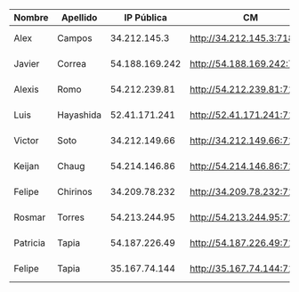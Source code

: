 | Nombre   | Apellido  | IP Pública     | CM                         | EFM                                | NIFI                            | NiFi Registry                             | Schema Registry            | SMM                        | Hue                        | CDSW                              |
|----------|-----------|----------------|----------------------------|------------------------------------|---------------------------------|-------------------------------------------|----------------------------|----------------------------|----------------------------|-----------------------------------|
| Alex     | Campos    | 34.212.145.3   | http://34.212.145.3:7180   | http://34.212.145.3:10080/efm/ui   | http://34.212.145.3:8080/nifi   | http://34.212.145.3:18080/nifi-registry   | http://34.212.145.3:7788   | http://34.212.145.3:9991   | http://34.212.145.3:8888   | http://cdsw.34.212.145.3.nip.io   |
| Javier   | Correa    | 54.188.169.242 | http://54.188.169.242:7180 | http://54.188.169.242:10080/efm/ui | http://54.188.169.242:8080/nifi | http://54.188.169.242:18080/nifi-registry | http://54.188.169.242:7788 | http://54.188.169.242:9991 | http://54.188.169.242:8888 | http://cdsw.54.188.169.242.nip.io |
| Alexis   | Romo      | 54.212.239.81  | http://54.212.239.81:7180  | http://54.212.239.81:10080/efm/ui  | http://54.212.239.81:8080/nifi  | http://54.212.239.81:18080/nifi-registry  | http://54.212.239.81:7788  | http://54.212.239.81:9991  | http://54.212.239.81:8888  | http://cdsw.54.212.239.81.nip.io  |
| Luis     | Hayashida | 52.41.171.241  | http://52.41.171.241:7180  | http://52.41.171.241:10080/efm/ui  | http://52.41.171.241:8080/nifi  | http://52.41.171.241:18080/nifi-registry  | http://52.41.171.241:7788  | http://52.41.171.241:9991  | http://52.41.171.241:8888  | http://cdsw.52.41.171.241.nip.io  |
| Victor   | Soto      | 34.212.149.66  | http://34.212.149.66:7180  | http://34.212.149.66:10080/efm/ui  | http://34.212.149.66:8080/nifi  | http://34.212.149.66:18080/nifi-registry  | http://34.212.149.66:7788  | http://34.212.149.66:9991  | http://34.212.149.66:8888  | http://cdsw.34.212.149.66.nip.io  |
| Keijan   | Chaug     | 54.214.146.86  | http://54.214.146.86:7180  | http://54.214.146.86:10080/efm/ui  | http://54.214.146.86:8080/nifi  | http://54.214.146.86:18080/nifi-registry  | http://54.214.146.86:7788  | http://54.214.146.86:9991  | http://54.214.146.86:8888  | http://cdsw.54.214.146.86.nip.io  |
| Felipe   | Chirinos  | 34.209.78.232  | http://34.209.78.232:7180  | http://34.209.78.232:10080/efm/ui  | http://34.209.78.232:8080/nifi  | http://34.209.78.232:18080/nifi-registry  | http://34.209.78.232:7788  | http://34.209.78.232:9991  | http://34.209.78.232:8888  | http://cdsw.34.209.78.232.nip.io  |
| Rosmar   | Torres    | 54.213.244.95  | http://54.213.244.95:7180  | http://54.213.244.95:10080/efm/ui  | http://54.213.244.95:8080/nifi  | http://54.213.244.95:18080/nifi-registry  | http://54.213.244.95:7788  | http://54.213.244.95:9991  | http://54.213.244.95:8888  | http://cdsw.54.213.244.95.nip.io  |
| Patricia | Tapia     | 54.187.226.49  | http://54.187.226.49:7180  | http://54.187.226.49:10080/efm/ui  | http://54.187.226.49:8080/nifi  | http://54.187.226.49:18080/nifi-registry  | http://54.187.226.49:7788  | http://54.187.226.49:9991  | http://54.187.226.49:8888  | http://cdsw.54.187.226.49.nip.io  |
| Felipe   | Tapia     | 35.167.74.144  | http://35.167.74.144:7180  | http://35.167.74.144:10080/efm/ui  | http://35.167.74.144:8080/nifi  | http://35.167.74.144:18080/nifi-registry  | http://35.167.74.144:7788  | http://35.167.74.144:9991  | http://35.167.74.144:8888  | http://cdsw.35.167.74.144.nip.io  |
